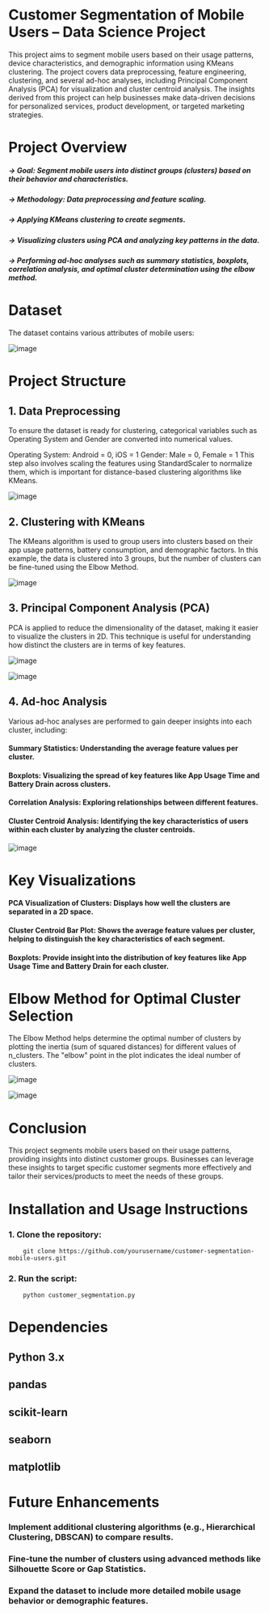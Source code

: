 # Customer Segmentation of Mobile Users – Data Science Project
This project aims to segment mobile users based on their usage patterns, device characteristics, and demographic information using KMeans clustering. The project covers data preprocessing, feature engineering, clustering, and several ad-hoc analyses, including Principal Component Analysis (PCA) for visualization and cluster centroid analysis. The insights derived from this project can help businesses make data-driven decisions for personalized services, product development, or targeted marketing strategies.

# Project Overview
##### -> Goal: Segment mobile users into distinct groups (clusters) based on their behavior and characteristics.
##### -> Methodology: Data preprocessing and feature scaling.
##### -> Applying KMeans clustering to create segments.
##### -> Visualizing clusters using PCA and analyzing key patterns in the data.
##### ->  Performing ad-hoc analyses such as summary statistics, boxplots, correlation analysis, and optimal cluster determination using the elbow method.


# Dataset
The dataset contains various attributes of mobile users:

![image](https://github.com/user-attachments/assets/66a500dd-4c14-4ebf-aa56-016323cd3928)


# Project Structure
## 1. Data Preprocessing
To ensure the dataset is ready for clustering, categorical variables such as Operating System and Gender are converted into numerical values.

Operating System: Android = 0, iOS = 1
Gender: Male = 0, Female = 1
This step also involves scaling the features using StandardScaler to normalize them, which is important for distance-based clustering algorithms like KMeans.

![image](https://github.com/user-attachments/assets/53a5f096-efe6-4d24-bbf7-46561b20f149)

## 2. Clustering with KMeans
The KMeans algorithm is used to group users into clusters based on their app usage patterns, battery consumption, and demographic factors. In this example, the data is clustered into 3 groups, but the number of clusters can be fine-tuned using the Elbow Method.

![image](https://github.com/user-attachments/assets/6bbccd75-1451-4e25-85e2-5c2a0eedb4da)

## 3. Principal Component Analysis (PCA)
PCA is applied to reduce the dimensionality of the dataset, making it easier to visualize the clusters in 2D. This technique is useful for understanding how distinct the clusters are in terms of key features.

![image](https://github.com/user-attachments/assets/75209403-594c-4d5a-b80a-b2faf432d69d)

![image](https://github.com/user-attachments/assets/67174605-6ff2-472b-b883-10d02e78219c)

## 4. Ad-hoc Analysis
Various ad-hoc analyses are performed to gain deeper insights into each cluster, including:

#### Summary Statistics: Understanding the average feature values per cluster.
#### Boxplots: Visualizing the spread of key features like App Usage Time and Battery Drain across clusters.
#### Correlation Analysis: Exploring relationships between different features.
#### Cluster Centroid Analysis: Identifying the key characteristics of users within each cluster by analyzing the cluster centroids.

![image](https://github.com/user-attachments/assets/035750b1-84f4-4a14-b4cd-ccdf30becfa4)

# Key Visualizations
#### PCA Visualization of Clusters: Displays how well the clusters are separated in a 2D space.
#### Cluster Centroid Bar Plot: Shows the average feature values per cluster, helping to distinguish the key characteristics of each segment.
#### Boxplots: Provide insight into the distribution of key features like App Usage Time and Battery Drain for each cluster.

# Elbow Method for Optimal Cluster Selection
The Elbow Method helps determine the optimal number of clusters by plotting the inertia (sum of squared distances) for different values of n_clusters. The "elbow" point in the plot indicates the ideal number of clusters.

![image](https://github.com/user-attachments/assets/b330d1d1-01a4-4f2a-83f8-1650045e8581)

![image](https://github.com/user-attachments/assets/25029e64-5368-4286-82cc-20f507010467)

# Conclusion
This project segments mobile users based on their usage patterns, providing insights into distinct customer groups. Businesses can leverage these insights to target specific customer segments more effectively and tailor their services/products to meet the needs of these groups.

# Installation and Usage Instructions

###  1. Clone the repository:
        git clone https://github.com/yourusername/customer-segmentation-mobile-users.git
###  2. Run the script:
        python customer_segmentation.py

# Dependencies
## Python 3.x
## pandas
## scikit-learn
## seaborn
## matplotlib

# Future Enhancements
### Implement additional clustering algorithms (e.g., Hierarchical Clustering, DBSCAN) to compare results.
### Fine-tune the number of clusters using advanced methods like Silhouette Score or Gap Statistics.
### Expand the dataset to include more detailed mobile usage behavior or demographic features.




